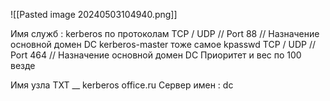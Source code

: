![[Pasted image 20240503104940.png]]

Имя служб :
kerberos по протоколам TCP / UDP // Port 88 // Назначение основной домен DC
kerberos-master тоже самое
kpasswd TCP / UDP // Port 464 // Назначение основной домен DC
Приоритет и вес по 100 везде

Имя узла ТХТ __ kerberos  office.ru
Сервер имен : dc

